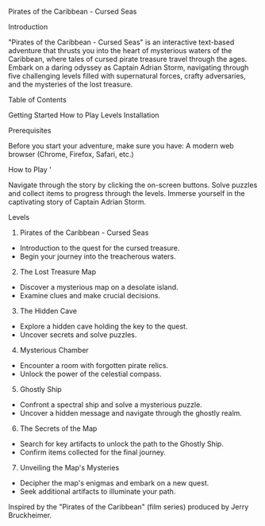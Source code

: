 Pirates of the Caribbean - Cursed Seas

Introduction

"Pirates of the Caribbean - Cursed Seas" is an interactive text-based adventure that thrusts you into the heart of mysterious waters of the Caribbean, where tales of cursed pirate treasure travel through the ages. Embark on a daring odyssey as Captain Adrian Storm, navigating through five challenging levels filled with supernatural forces, crafty adversaries, and the mysteries of the lost treasure.

Table of Contents

Getting Started
How to Play
Levels
Installation

Prerequisites

Before you start your adventure, make sure you have:
A modern web browser (Chrome, Firefox, Safari, etc.)

How to Play '

Navigate through the story by clicking the on-screen buttons.
Solve puzzles and collect items to progress through the levels.
Immerse yourself in the captivating story of Captain Adrian Storm.

Levels

1. Pirates of the Caribbean - Cursed Seas

- Introduction to the quest for the cursed treasure.
- Begin your journey into the treacherous waters.

2. The Lost Treasure Map

- Discover a mysterious map on a desolate island.
- Examine clues and make crucial decisions.

3. The Hidden Cave

- Explore a hidden cave holding the key to the quest.
- Uncover secrets and solve puzzles.

4. Mysterious Chamber

- Encounter a room with forgotten pirate relics.
- Unlock the power of the celestial compass.

5. Ghostly Ship

- Confront a spectral ship and solve a mysterious puzzle.
- Uncover a hidden message and navigate through the ghostly realm.

6. The Secrets of the Map

- Search for key artifacts to unlock the path to the Ghostly Ship.
- Confirm items collected for the final journey.

7. Unveiling the Map's Mysteries

- Decipher the map's enigmas and embark on a new quest.
- Seek additional artifacts to illuminate your path.

Inspired by the "Pirates of the Caribbean" (film series) produced by Jerry Bruckheimer.
